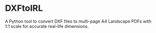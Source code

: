 # DXFtoIRL
A Python tool to convert DXF files to multi-page A4 Landscape PDFs with 1:1 scale for accurate real-life dimensions.
